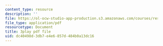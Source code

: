 ```yaml
---
content_type: resource
description: ''
file: https://ol-ocw-studio-app-production.s3.amazonaws.com/courses/res-15-003-shaping-the-future-of-work-15-662x-spring-2016/dc40498d3db7e4e6857d484b0a13dc16_r1yb4-JvZhU.pdf
file_type: application/pdf
resourcetype: Document
title: 3play pdf file
uid: dc40498d-3db7-e4e6-857d-484b0a13dc16
---
```


